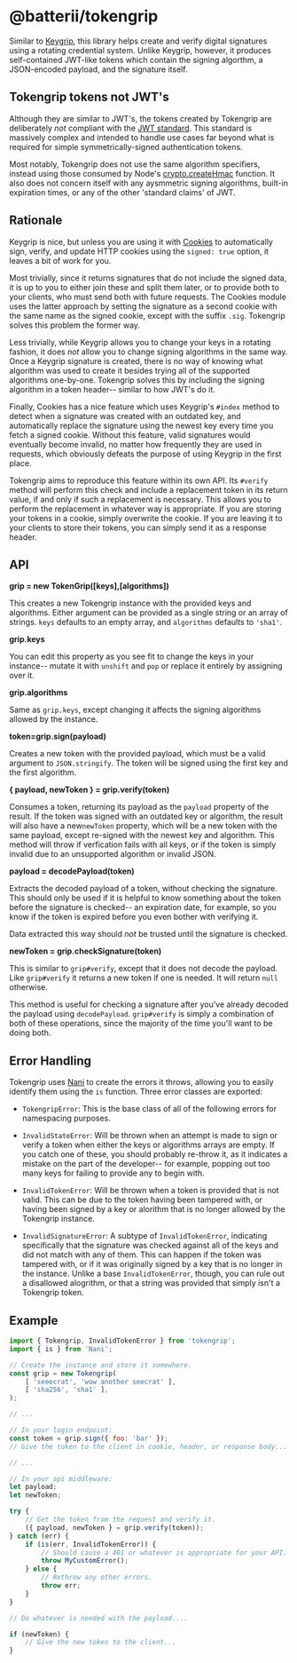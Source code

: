 # @batterii/tokengrip
Similar to [Keygrip][1], this library helps create and verify digital signatures
using a rotating credential system. Unlike Keygrip, however, it produces
self-contained JWT-like tokens which contain the signing algorthm, a
JSON-encoded payload, and the signature itself.


## Tokengrip tokens not JWT's
Although they are similar to JWT's, the tokens created by Tokengrip are
deliberately *not* compliant with the [JWT standard][2]. This standard is
massively complex and intended to handle use cases far beyond what is required
for simple symmetrically-signed authentication tokens.

Most notably, Tokengrip does not use the same algorithm specifiers, instead
using those consumed by Node's [crypto.createHmac][3] function. It also does not
concern itself with any aysmmetric signing algorithms, built-in expiration
times, or any of the other 'standard claims' of JWT.


## Rationale
Keygrip is nice, but unless you are using it with [Cookies][4] to automatically
sign, verify, and update HTTP cookies using the `signed: true` option, it leaves
a bit of work for you.

Most trivially, since it returns signatures that do not include the signed data,
it is up to you to either join these and split them later, or to provide both to
your clients, who must send both with future requests. The Cookies module uses
the latter approach by setting the signature as a second cookie with the same
name as the signed cookie, except with the suffix `.sig`. Tokengrip solves this
problem the former way.

Less trivially, while Keygrip allows you to change your keys in a rotating
fashion, it does *not* allow you to change signing algorithms in the same way.
Once a Keygrip signature is created, there is no way of knowing what algorithm
was used to create it besides trying all of the supported algorithms one-by-one.
Tokengrip solves this by including the signing algorithm in a token header--
similar to how JWT's do it.

Finally, Cookies has a nice feature which uses Keygrip's `#index` method to
detect when a signature was created with an outdated key, and automatically
replace the signature using the newest key every time you fetch a signed cookie.
Without this feature, valid signatures would eventually become invalid, no
matter how frequently they are used in requests, which obviously defeats the
purpose of using Keygrip in the first place.

Tokengrip aims to reproduce this feature within its own API. Its `#verify`
method will perform this check and include a replacement token in its return
value, if and only if such a replacement is necessary. This allows you to
perform the replacement in whatever way is appropriate. If you are storing your
tokens in a cookie, simply overwrite the cookie. If you are leaving it to your
clients to store their tokens, you can simply send it as a response header.


## API
**grip = new TokenGrip([keys],[algorithms])**

This creates a new Tokengrip instance with the provided keys and algorithms.
Either argument can be provided as a single string or an array of strings.
`keys` defaults to an empty array, and `algorithms` defaults to `'sha1'`.

**grip.keys**

You can edit this property as you see fit to change the keys in your instance--
mutate it with `unshift` and `pop` or replace it entirely by assigning over it.

**grip.algorithms**

Same as `grip.keys`, except changing it affects the signing algorithms allowed
by the instance.

**token=grip.sign(payload)**

Creates a new token with the provided payload, which must be a valid argument
to `JSON.stringify`. The token will be signed using the first key and the
first algorithm.

**{ payload, newToken } = grip.verify(token)**

Consumes a token, returning its payload as the `payload` property of the result.
If the token was signed with an outdated key or algorithm, the result will also
have a new`newToken` property, which will be a new token with the same payload,
except re-signed with the newest key and algorithm. This method will throw if
verfication fails with all keys, or if the token is simply invalid due to an
unsupported algorithm or invalid JSON.

**payload = decodePayload(token)**

Extracts the decoded payload of a token, without checking the signature. This
should only be used if it is helpful to know something about the token before
the signature is checked-- an expiration date, for example, so you know if the
token is expired before you even bother with verifying it.

Data extracted this way should *not* be trusted until the signature is checked.

**newToken = grip.checkSignature(token)**

This is similar to `grip#verify`, except that it does not decode the payload.
Like `grip#verify` it returns a new token if one is needed. It will return
`null` otherwise.

This method is useful for checking a signature after you've already decoded the
payload using `decodePayload`. `grip#verify` is simply a combination of both of
these operations, since the majority of the time you'll want to be doing both.


## Error Handling
Tokengrip uses [Nani][5] to create the errors it throws, allowing you to easily
identify them using the `is` function. Three error classes are exported:

- `TokengripError`: This is the base class of all of the following errors for
  namespacing purposes.

- `InvalidStateError`: Will be thrown when an attempt is made to sign or verify
  a token when either the keys or algorithms arrays are empty. If you catch one
  of these, you should probably re-throw it, as it indicates a mistake on the
  part of the developer-- for example, popping out too many keys for failing to
  provide any to begin with.

- `InvalidTokenError`: Will be thrown when a token is provided that is not
  valid. This can be due to the token having been tampered with, or having been
  signed by a key or alorithm that is no longer allowed by the Tokengrip
  instance.

- `InvalidSignatureError`: A subtype of `InvalidTokenError`, indicating
  specifically that the signature was checked against all of the keys and did
  not match with any of them. This can happen if the token was tampered with,
  or if it was originally signed by a key that is no longer in the instance.
  Unlike a base `InvalidTokenError`, though, you can rule out a disallowed
  alogrithm, or that a string was provided that simply isn't a Tokengrip token.


## Example
```js
import { Tokengrip, InvalidTokenError } from 'tokengrip';
import { is } from 'Nani';

// Create the instance and store it somewhere.
const grip = new Tokengrip(
	[ 'seeecrat', 'wow another seecrat' ],
	[ 'sha256', 'sha1' ],
);

// ...

// In your login endpoint:
const token = grip.sign({ foo: 'bar' });
// Give the token to the client in cookie, header, or response body...

// ...

// In your api middleware:
let payload;
let newToken;

try {
	// Get the token from the request and verify it.
	({ payload, newToken } = grip.verify(token));
} catch (err) {
	if (is(err, InvalidTokenError)) {
		// Should cause a 401 or whatever is appropriate for your API.
		throw MyCustomError();
	} else {
		// Rethrow any other errors.
		throw err;
	}
}

// Do whatever is needed with the payload....

if (newToken) {
	// Give the new token to the client...
}

```


[1]: https://www.npmjs.com/package/keygrip
[2]: https://tools.ietf.org/html/rfc7519
[3]: https://nodejs.org/api/crypto.html#crypto_crypto_createhmac_algorithm_key_options
[4]: https://www.npmjs.com/package/cookies
[5]: https://www.npmjs.com/package/nani
